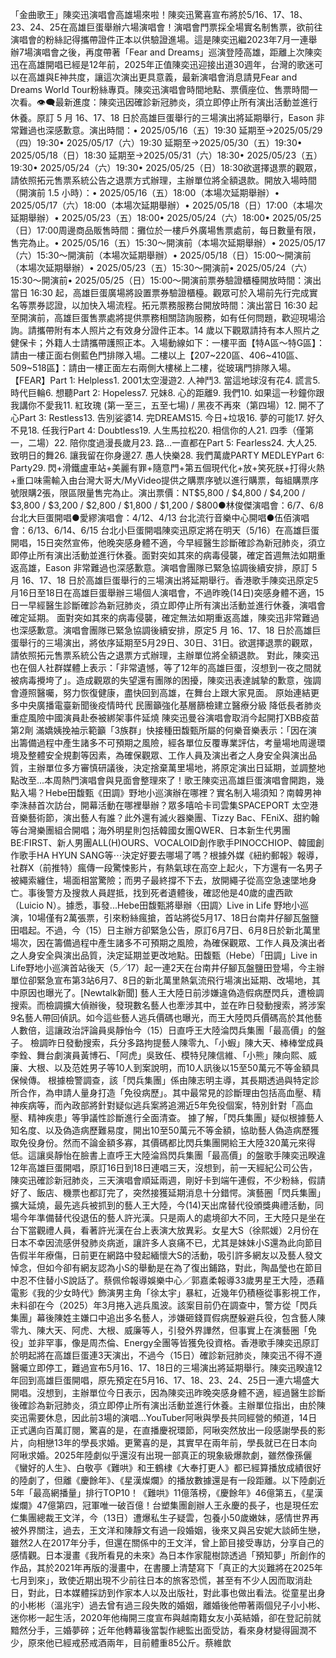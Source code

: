 「金曲歌王」陳奕迅演唱會高雄場來啦！陳奕迅驚喜宣布將於5/16、17、18、23、24、25在高雄巨蛋舉辦六場演唱會！演唱會門票採全場實名制售票，欲前往演唱會的粉絲記得攜帶證件正本以供驗證進場。這是陳奕迅繼2023年7月一連舉辦7場演唱會之後，再度帶著「Fear and Dreams」巡演登陸高雄，距離上次陳奕迅在高雄開唱已經是12年前，2025年正值陳奕迅迎接出道30週年，台灣的歌迷可以在高雄與E神共度，讓這次演出更具意義，最新演唱會消息請見Fear and Dreams World Tour粉絲專頁。陳奕迅演唱會時間地點、票價座位、售票時間一次看。👁️‍🗨️最新進度：陳奕迅因確診新冠肺炎，須立即停止所有演出活動並進行休養。原訂 5 月 16、17、18 日於高雄巨蛋舉行的三場演出將延期舉行，Eason 非常難過也深感歉意。演出時間：•⁠ ⁠2025/05/16（五）19:30 延期至→2025/05/29（四）19:30•⁠ ⁠2025/05/17（六）19:30 延期至→2025/05/30（五）19:30•⁠ ⁠2025/05/18（日）18:30 延期至→2025/05/31（六）18:30•⁠ ⁠2025/05/23（五）19:30•⁠ ⁠2025/05/24（六）19:30•⁠ ⁠2025/05/25（日）18:30欲選擇退票的觀眾，請依照拓元售票系統公告之退票方式辦理，主辦單位將全額退款。開放入場時間（開演前 1.5 小時）：•⁠ ⁠2025/05/16（五）18:00（本場次延期舉辦）•⁠ ⁠2025/05/17（六）18:00（本場次延期舉辦）•⁠ ⁠2025/05/18（日）17:00（本場次延期舉辦）•⁠ ⁠2025/05/23（五）18:00•⁠ ⁠2025/05/24（六）18:00•⁠ ⁠2025/05/25（日）17:00周邊商品販售時間：攤位於一樓戶外廣場售票處前，每日數量有限，售完為止。•⁠ ⁠2025/05/16（五）15:30～開演前（本場次延期舉辦）•⁠ ⁠2025/05/17（六）15:30～開演前（本場次延期舉辦）•⁠ ⁠2025/05/18（日）15:00～開演前（本場次延期舉辦）•⁠ ⁠2025/05/23（五）15:30～開演前•⁠ ⁠2025/05/24（六）15:30～開演前•⁠ ⁠2025/05/25（日）15:00～開演前票券驗證櫃檯開放時間：演出當日 16:30 起，高雄巨蛋廣場將設置票券驗證櫃檯。觀眾可於入場前先行完成實名等票券認證，以加快入場流程。拓元票務服務台開放時間：演出當日 16:30 起至開演前，高雄巨蛋售票處將提供票務相關諮詢服務，如有任何問題，歡迎現場洽詢。請攜帶附有本人照片之有效身分證件正本。14 歲以下觀眾請持有本人照片之健保卡；外籍人士請攜帶護照正本。入場動線如下：一樓平面【特A區～特G區】：請由一樓正面右側藍色門排隊入場。二樓以上【207~220區、406~410區、509~518區】：請由一樓正面左右兩側大樓梯上二樓，從玻璃門排隊入場。【FEAR】Part 1: Helpless1. 2001太空漫遊2. 人神鬥3. 當這地球沒有花4. 謊言5. 時代巨輪6. 想聽Part 2: Hopeless7. 兄妹8. 心的距離9. 我們10. 如果這一秒鐘你跟我講你不愛我11. 紅玫瑰 (第一至三，五至七場) / 黑夜不再來（第四場）12. 開不了心Part 3: Restless13. 告別娑婆14. 完DREAMS15. 今日+垃圾16. 夢的可能17. 好久不見18. 任我行Part 4: Doubtless19. 人生馬拉松20. 相信你的人21. 四季（僅第一，二場）22. 陪你度過漫長歲月23. 路…一直都在Part 5: Fearless24. 大人25. 致明日的舞26. 讓我留在你身邊27. 愚人快樂28. 我們萬歲PARTY MEDLEYPart 6: Party29. 閃+滑鐵盧車站+美麗有罪+隨意門+第五個現代化+放+笑死朕+打得火熱+重口味需輸入由台灣大哥大/MyVideo提供之購票序號以進行購票，每組購票序號限購2張，限區限量售完為止。演出票價：NT$5,800 / $4,800 / $4,200 / $3,800 / $3,200 / $2,800 / $1,800 / $1,200 / $800●林俊傑演唱會：6/7、6/8 台北大巨蛋開唱●愛繆演唱會：4/12、4/13 台北流行音樂中心開唱●伍佰演唱會：6/13、6/14、6/15 台北小巨蛋開唱陳奕迅原定將在明天（5/16）在高雄巨蛋開唱，15日突然宣佈，他晚突感身體不適，今早經醫生診斷確診為新冠肺炎，須立即停止所有演出活動並進行休養。面對突如其來的病毒侵襲，確定首週無法如期重返高雄，Eason 非常難過也深感歉意。演唱會團隊已緊急協調後續安排，原訂 5 月 16、17、18 日於高雄巨蛋舉行的三場演出將延期舉行。香港歌手陳奕迅原定5月16日至18日在高雄巨蛋舉辦三場個人演唱會，不過昨晚(14日)突感身體不適，15日一早經醫生診斷確診為新冠肺炎，須立即停止所有演出活動並進行休養，演唱會確定延期。 面對突如其來的病毒侵襲，確定無法如期重返高雄，陳奕迅非常難過也深感歉意。演唱會團隊已緊急協調後續安排，原定5 月 16、17、18 日於高雄巨蛋舉行的三場演出，將依序延期至5月29日、30日、31日。欲選擇退票的觀眾，請依照拓元售票系統公告之退票方式辦理，主辦單位將全額退款。 對此，陳奕迅也在個人社群媒體上表示：「非常遺憾，等了12年的高雄巨蛋，沒想到一夜之間就被病毒攪垮了」。造成觀眾的失望還有團隊的困擾，陳奕迅表達誠摯的歉意，強調會遵照醫囑，努力恢復健康，盡快回到高雄，在舞台上跟大家見面。 原始連結更多中央廣播電臺新聞後疫情時代 民團籲強化基層篩檢建立醫療分級 降低長者肺炎重症風險中國演員赴泰被綁架事件延燒 陳奕迅曼谷演唱會取消今起開打XBB疫苗第2劑 滿嬌姨挽袖示範籲「3族群」快接種田馥甄所屬的何樂音樂表示：「因在演出籌備過程中產生諸多不可預期之風險，經各單位反覆專業評估，考量場地周邊環境及整體安全規劃等因素，為確保觀眾、工作人員及演出者之人身安全與演出品質，主辦單位多方審慎研議後，決定捨棄萬里場地，將原定演出日延期，並調整地點改至...本周熱門演唱會與見面會整理來了！歌王陳奕迅高雄巨蛋演唱會開跑，幾點入場？Hebe田馥甄《田調》野地小巡演辦在哪裡？實名制入場須知？南韓男神李洙赫首次訪台，開幕活動在哪裡舉辦？眾多嘻哈卡司雲集SPACEPORT 太空港音樂藝術節，演出藝人有誰？此外還有滅火器樂團、Tizzy Bac、FEniX、甜約翰等台灣樂團組合開唱；海外明星則包括韓國女團QWER、日本新生代男團BE:FIRST、新人男團ALL(H)OURS、VOCALOID創作歌手PINOCCHIOP、韓國創作歌手HA HYUN SANG等⋯決定好要去哪場了嗎？根據外媒《紐約郵報》報導，社群X（前推特）瘋傳一段驚悚影片，有熱氣球在高空上起火，下方還有一名男子被繩索纏住，場面相當驚險；而男子最終撐不下去，放開繩子從高空急速墜地身亡。事後警方及搜救人員趕抵，找到死者遺體後，確認他是40歲的盧西歐（Luicio N）。據悉，事發...Hebe田馥甄將舉辦〈田調〉Live in Life 野地小巡演，10場僅有2萬張票，引來粉絲瘋搶，首站將從5月17、18日台南井仔腳瓦盤鹽田唱起。不過，今（15）日主辦方卻緊急公告，原訂6月7日、6月8日於新北萬里場次，因在籌備過程中產生諸多不可預期之風險，為確保觀眾、工作人員及演出者之人身安全與演出品質，決定延期並更改地點。田馥甄（Hebe）「田調」Live in Life野地小巡演首站後天（5╱17）起一連2天在台南井仔腳瓦盤鹽田登場，今主辦單位卻緊急宣布第3站6月7、8日的新北萬里熱氣流飛行場演出延期、改場地，其中原因也曝光了。[Newtalk新聞] 藝人王大陸日前涉嫌違偽造假病歷閃兵，遭檢調搜索。而檢調擴大偵辦後，發現數名藝人也牽涉其中，並在昨日發動搜索，將涉案9名藝人帶回偵訊。如今這些藝人逃兵價碼也曝光，而王大陸閃兵價碼高於其他藝人數倍，這讓政治評論員吳靜怡今（15）日直呼王大陸淪閃兵集團「最高價」的盤子。 檢調昨日發動搜索，兵分多路拘提藝人陳零九、「小蝦」陳大天、棒棒堂成員李銓、舞台劇演員黃博石、「阿虎」吳致任、模特兒陳信維、「小熊」陳向熙、威廉、大根、以及范姓男子等10人到案說明，而10人訊後以15至50萬元不等金額具保候傳。 根據檢警調查，該「閃兵集團」係由陳志明主導，其長期透過與特定診所合作，為申請人量身打造「免役病歷」。其中最常見的診斷理由包括高血壓、精神疾病等，而內政部將針對疑似逃兵案將追溯近5年免役個案，特別針對「高血壓、精神疾患」等爭議性診斷進行全面清查。 據了解，「閃兵集團」疑似根據藝人知名度、以及偽造病歷難易度，開出10至50萬元不等金額，協助藝人偽造病歷獲取免役身份。然而不論金額多寡，其價碼都比閃兵集團開給王大陸320萬元來得低。這讓吳靜怡在臉書上直呼王大陸淪爲閃兵集團「最高價」的盤歌手陳奕迅睽違12年高雄巨蛋開唱，原訂16日到18日連唱三天，沒想到，前一天經紀公司公告，陳奕迅確診新冠肺炎，三天演唱會順延兩週，剛好卡到端午連假，不少粉絲，假請好了、飯店、機票也都訂完了，突然接獲延期消息十分錯愕。演藝圈「閃兵集團」擴大延燒，最先逃兵被抓到的藝人王大陸，今(14)天出席替代役頒獎典禮活動，同場今年準備替代役退伍的藝人許光漢。只是兩人的處境卻大不同，王大陸只是坐在台下當觀禮人員，看著許光漢在台上表演大放異彩。女星大S（徐熙媛）2月份在日本不幸因流感併發肺炎病逝，讓許多人哀痛不已，尤其是妹妹小S還為此向節目告假半年療傷，日前更在網路中發起緬懷大S的活動，吸引許多網友以及藝人發文悼念，但如今卻有網友認為小S的舉動是在為了復出鋪路，對此，陶晶瑩也在節目中忍不住替小S說話了。蔡佩伶報導娛樂中心／郭嘉柔報導33歲男星王大陸，憑藉電影《我的少女時代》飾演男主角「徐太宇」暴紅，近幾年仍積極從事影視工作，未料卻在今（2025）年3月捲入逃兵風波。該案目前仍在調查中，警方從「閃兵集團」幕後陳姓主嫌口中追出多名藝人，涉嫌砸錢買假病歷躲避兵役，包含藝人陳零九、陳大天、阿虎、大根、威廉等人，引發外界譁然，但事實上在演藝圈「免役」並非罕事，像是周杰倫、Energy全團等皆獲免役資格。香港歌手陳奕迅原訂於明起將在高雄巨蛋連3天演出，不過今（15日）確診新冠肺炎，陳奕迅不得不遵醫囑立即停工，難過宣布5月16、17、18日的三場演出將延期舉行。陳奕迅睽違12年回到高雄巨蛋開唱，原先預定在5月16、17、18、23、24、25日一連六場盛大開唱。沒想到，主辦單位今日表示，因為陳奕迅昨晚突感身體不適，經過醫生診斷後確診為新冠肺炎，須立即停止所有演出活動並進行休養。主辦單位指出，由於陳奕迅需要休息，因此前3場的演唱...YouTuber阿啾與學長共同經營的頻道，14日正式邁向百萬訂閱，驚喜的是，在直播慶祝環節，阿啾突然放出一段感謝學長的影片，向相戀13年的學長求婚。更驚喜的是，其實早在兩年前，學長就已在日本向阿啾求婚。2025年陸劇似乎還沒有出現一部真正的現象級爆款劇，雖然像孫儷《蠻好的人生》、白敬亭《難哄》和王鶴棣《大奉打更人》都已經算播放成績很好的陸劇了，但離《慶餘年》、《星漢燦爛》的播放數據還是有一段距離。以下陸劇近5年「最高網播量」排行TOP10！《難哄》11億落榜，《慶餘年》46億第五，《星漢燦爛》47億第四，冠軍唯一破百億！台塑集團創辦人王永慶的長子，也是現任宏仁集團總裁王文洋，今（13日）遭爆私生子疑雲，包養小50歲嫩妹，感情世界再被外界關注，過去，王文洋和陳靜文有過一段婚姻，後來又與呂安妮大談師生戀，雖然2人在2017年分手，但還在關係中的王文洋，曾上節目接受專訪，分享自己的感情觀。日本漫畫《我所看見的未來》為日本作家龍樹諒透過「預知夢」所創作的作品，其於2021年再版的漫畫中，在書腰上清楚寫下「真正的大災難將在2025年七月到來」，致使近期出現不少前往日本的旅客恐慌，甚至有不少人因而取消赴日，對此，日本媒體採訪到作家本人以及出版社，對此事也做出看法。從童星出身的小彬彬（溫兆宇）過去曾有過三段失敗的婚姻，離婚後他帶著兩個兒子小小彬、迷你彬一起生活，2020年他梅開三度宣布與越南籍女友小英結婚，卻在登記前就黯然分手，三婚夢碎；近年他轉幕後當製作總監出面受訪，看來身材變得圓潤不少，原來他已經戒菸戒酒兩年，目前體重85公斤。蔡維歆